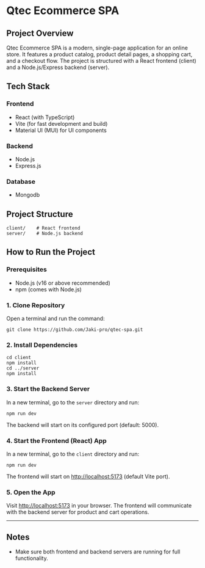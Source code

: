 # Qtec Ecommerce SPA

## Project Overview
Qtec Ecommerce SPA is a modern, single-page application for an online store. It features a product catalog, product detail pages, a shopping cart, and a checkout flow. The project is structured with a React frontend (client) and a Node.js/Express backend (server).

## Tech Stack

### Frontend
- React (with TypeScript)
- Vite (for fast development and build)
- Material UI (MUI) for UI components

### Backend
- Node.js
- Express.js

### Database
- Mongodb

## Project Structure
```
client/    # React frontend
server/    # Node.js backend
```

## How to Run the Project

### Prerequisites
- Node.js (v16 or above recommended)
- npm (comes with Node.js)

### 1. Clone Repository 
Open a terminal and run the command:

```
git clone https://github.com/Jaki-pro/qtec-spa.git
```

### 2. Install Dependencies

```
cd client
npm install
cd ../server
npm install
```

### 3. Start the Backend Server

In a new terminal, go to the `server` directory and run:

```
npm run dev
```

The backend will start on its configured port (default: 5000).

### 4. Start the Frontend (React) App

In a new terminal, go to the `client` directory and run:

```
npm run dev
```

The frontend will start on [http://localhost:5173](http://localhost:5173) (default Vite port).

### 5. Open the App

Visit [http://localhost:5173](http://localhost:5173) in your browser. The frontend will communicate with the backend server for product and cart operations.

---

## Notes
- Make sure both frontend and backend servers are running for full functionality.
 
